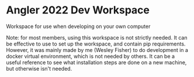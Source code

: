 # Angler 2022 Dev Workspace
Workspace for use when developing on your own computer

Note: for most members, using this workspace is not strictly needed. It can be effective to use to set up the workspace, and contain pip requirements. However, it was mainly made by me (Wesley Fisher) to do development in a docker virtual environment, which is not needed by others. It can be a useful reference to see what installation steps are done on a new machine, but otherwise isn't needed.
